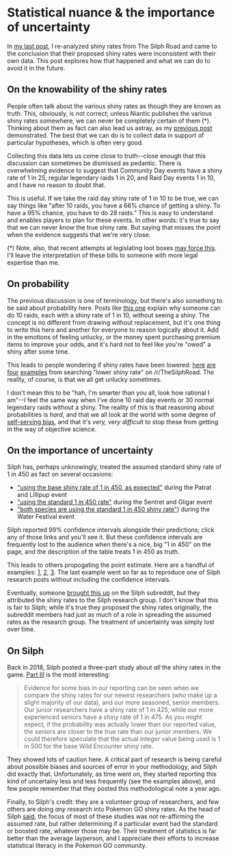 <!-- imagedir: silph_images -->
<!-- date: 2019-10-17 -->
# Statistical nuance & the importance of uncertainty
In [my last post](silph.md), I re-analyzed shiny rates from The Silph Road and came to the conclusion that their proposed shiny rates were inconsistent with their own data. This post explores how that happened and what we can do to avoid it in the future.

## On the knowability of the shiny rates
People often talk about the various shiny rates as though they are known as truth. This, obviously, is not correct; unless Niantic publishes the various shiny rates somewhere, we can never be completely certain of them (*). Thinking about them as fact can also lead us astray, as my [previous post](silph.md) demonstrated. The best that we can do is to collect data in support of particular hypotheses, which is often very good.

Collecting this data lets us come close to truth--close enough that this discussion can sometimes be dismissed as pedantic. There is overwhelming evidence to suggest that Community Day events have a shiny rate of 1 in 25, regular legendary raids 1 in 20, and Raid Day events 1 in 10, and I have no reason to doubt that.

This is useful. If we take the raid day shiny rate of 1 in 10 to be true, we can say things like "after 10 raids, you have a 66% chance of getting a shiny. To have a 95% chance, you have to do 28 raids." This is easy to understand and enables players to plan for these events. In other words: it's true to say that we can never *know* the true shiny rate. But saying that misses the point when the evidence suggests that we're very close.

(*) Note, also, that recent attempts at legislating loot boxes [may force this](https://old.reddit.com/r/TheSilphRoad/comments/c2i7hc/would_pokemon_go_be_affected_by_recently_proposed/). I'll leave the interpretation of these bills to someone with more legal expertise than me.

## On probability
The previous discussion is one of terminology, but there's also something to be said about probability here. Posts like [this one](https://old.reddit.com/r/TheSilphRoad/comments/a08bqg/psa_shiny_rates_in_pogo/) explain why someone can do 10 raids, each with a shiny rate of 1 in 10, without seeing a shiny. The concept is no different from drawing without replacement, but it's one thing to write this here and another for everyone to reason logically about it. Add in the emotions of feeling unlucky, or the money spent purchasing premium items to improve your odds, and it's hard not to feel like you're "owed" a shiny after some time.

This leads to people wondering if shiny rates have been lowered: [here](https://old.reddit.com/r/TheSilphRoad/comments/aub8un/lower_shiny_rate_for_latias/) [are](https://old.reddit.com/r/TheSilphRoad/comments/94jllg/does_roselia_have_a_lower_shiny_rate_than_others/) [four](https://old.reddit.com/r/TheSilphRoad/comments/b4ncoy/treecko_shiny_rate/) [examples](https://old.reddit.com/r/TheSilphRoad/comments/96gjab/i_caught_96_eevees_today_and_not_a_single_one_was/) from searching "lower shiny rate" on /r/TheSilphRoad. The reality, of course, is that we all get unlucky sometimes.

I don't mean this to be "hah, I'm smarter than you all, look how rational I am"--I feel the same way when I've done 10 raid day events or 30 normal legendary raids without a shiny. The reality of this is that reasoning about probabilities is *hard*, and that we all look at the world with some degree of [self-serving bias](https://en.wikipedia.org/wiki/Self-serving_bias), and that it's *very, very difficult* to stop these from getting in the way of objective science.

## On the importance of uncertainty
Silph has, perhaps unknowingly, treated the assumed standard shiny rate of 1 in 450 as fact on several occasions:
 * ["using the base shiny rate of 1 in 450, as expected"](https://thesilphroad.com/science/quick-discovery/ultra-bonus-week-3-shiny-rates/) during the Patrat and Lillipup event
 * ["using the standard 1 in 450 rate"](https://thesilphroad.com/science/quick-discovery/johto-journey-sentret-gligar-shiny-rates/) during the Sentret and Gligar event
 * ["both species are using the standard 1 in 450 shiny rate"](https://thesilphroad.com/science/quick-discovery/water-festival-2019-barboach-and-carvanha-shiny-rates/)) during the Water Festival event

Silph reported 99% confidence intervals alongside their predictions; click any of those links and you'll see it. But these confidence intervals are frequently lost to the audience when there's a nice, big "1 in 450" on the page, and the description of the table treats 1 in 450 as truth.

This leads to others propogating the point estimate. Here are a handful of examples: [1](https://old.reddit.com/r/TheSilphRoad/comments/czphox/gligar_shiny_boost/), [2](https://old.reddit.com/r/TheSilphRoad/comments/dd6ln1/world_wide_oddish_shiny_rates/f2emvtr/), [3](https://old.reddit.com/r/TheSilphRoad/comments/cigzzu/tsr_team_go_rocket_event_shiny_rates_so_far/). The last example went so far as to reproduce one of Silph research posts without including the confidence intervals.

Eventually, someone [brought this up](https://old.reddit.com/r/TheSilphRoad/comments/dd79zk/its_time_to_rethink_the_assumed_shiny_rates_from/) on the Silph subreddit, but they attributed the shiny rates to the Silph research group. I don't know that this is fair to Silph; while it's true they proposed the shiny rates originally, the subreddit members had just as much of a role in spreading the assumed rates as the research group. The treatment of uncertainty was simply lost over time.

## On Silph
Back in 2018, Silph posted a three-part study about *all* the shiny rates in the game. [Part III](https://thesilphroad.com/science/shiny-egg-hatches-field-research-encounter-rates/) is the most interesting:

> Evidence for some bias in our reporting can be seen when we compare the shiny rates for our newest researchers (who make up a slight majority of our data), and our more seasoned, senior members. Our junior researchers have a shiny rate of 1 in 425, while our more experienced seniors have a shiny rate of 1 in 475. As you might expect, if the probability was actually lower than our reported value, the seniors are closer to the true rate than our junior members. We could therefore speculate that the actual integer value being used is 1 in 500 for the base Wild Encounter shiny rate.

They showed lots of caution here. A critical part of research is being careful about possible biases and sources of error in your methodology, and Silph did exactly that. Unfortunately, as time went on, they started reporting this kind of uncertainy less and less frequently (see the examples above), and few people remember that they posted this methodological note a year ago.

Finally, to Silph's credit: they are a volunteer group of researchers, and few others are doing *any* research into Pokemon GO shiny rates. As the head of Silph [said](https://old.reddit.com/r/TheSilphRoad/comments/dd79zk/its_time_to_rethink_the_assumed_shiny_rates_from/f2esyq8/), the focus of most of these studies was *not* re-affirming the assumed rate, but rather determining if a particular event had the standard or boosted rate, whatever those may be. Their treatment of statistics is far better than the average layperson, and I appreciate their efforts to increase statistical literacy in the Pokemon GO community.
